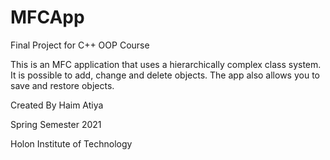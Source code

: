 # MFCApp

Final Project for C++ OOP Course

This is an MFC application that uses a hierarchically complex class system.
It is possible to add, change and delete objects.
The app also allows you to save and restore objects.


Created By Haim Atiya

Spring Semester 2021

Holon Institute of Technology

